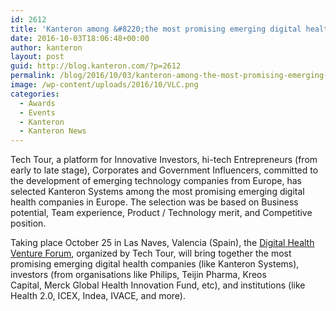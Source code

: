 ```yaml
---
id: 2612
title: 'Kanteron among &#8220;the most promising emerging digital health companies&#8221;'
date: 2016-10-03T18:06:48+00:00
author: kanteron
layout: post
guid: http://blog.kanteron.com/?p=2612
permalink: /blog/2016/10/03/kanteron-among-the-most-promising-emerging-digital-health-companies/
image: /wp-content/uploads/2016/10/VLC.png
categories:
  - Awards
  - Events
  - Kanteron
  - Kanteron News
---
```

Tech Tour, a platform for Innovative Investors, hi-tech Entrepreneurs (from early to late stage), Corporates and Government Influencers, committed to the development of emerging technology companies from Europe, has selected Kanteron Systems among the most promising emerging digital health companies in Europe. The selection was be based on Business potential, Team experience, Product / Technology merit, and Competitive position.

Taking place October 25 in Las Naves, Valencia (Spain), the <a href="http://www.techtour.com/events/view.aspx?events_pages_id=7587" target="_blank">Digital Health Venture Forum</a>, organized by Tech Tour, will bring together the most promising emerging digital health companies (like Kanteron Systems), investors (from organisations like Philips, Teijin Pharma, Kreos Capital, Merck Global Health Innovation Fund, etc), and institutions (like Health 2.0, ICEX, Indea, IVACE, and more).